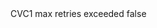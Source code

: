 <?xml version="1.0" encoding="UTF-8"?>
<CustomMetadata xmlns="http://soap.sforce.com/2006/04/metadata">
    <label>CVC1 max retries exceeded</label>
    <protected>false</protected>
</CustomMetadata>

